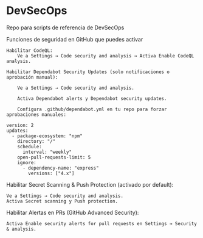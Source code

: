 # DevSecOps
Repo para scripts de referencia de DevSecOps

Funciones de seguridad en GitHub que puedes activar

    Habilitar CodeQL:
        Ve a Settings → Code security and analysis → Activa Enable CodeQL analysis.

    Habilitar Dependabot Security Updates (solo notificaciones o aprobación manual):

        Ve a Settings → Code security and analysis.

        Activa Dependabot alerts y Dependabot security updates.

        Configura .github/dependabot.yml en tu repo para forzar aprobaciones manuales:

    version: 2
    updates:
      - package-ecosystem: "npm"
        directory: "/"
        schedule:
          interval: "weekly"
        open-pull-requests-limit: 5
        ignore:
          - dependency-name: "express"
            versions: ["4.x"]

Habilitar Secret Scanning & Push Protection (activado por default):

    Ve a Settings → Code security and analysis.
    Activa Secret scanning y Push protection.

Habilitar Alertas en PRs (GitHub Advanced Security):

    Activa Enable security alerts for pull requests en Settings → Security & analysis.

